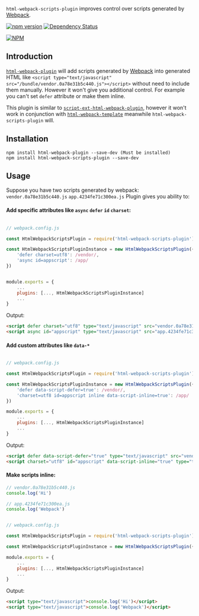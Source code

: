 `html-webpack-scripts-plugin` improves control over scripts generated by [Webpack](https://webpack.js.org/).

[![npm version](https://badge.fury.io/js/html-webpack-scripts-plugin.svg)](http://badge.fury.io/js/html-webpack-scripts-plugin) [![Dependency Status](https://david-dm.org/hypotenuse/html-webpack-scripts-plugin.svg)](https://david-dm.org/hypotenuse/html-webpack-scripts-plugin)

[![NPM](https://nodei.co/npm/html-webpack-scripts-plugin.png?downloads=true&downloadRank=true&stars=true)](https://nodei.co/npm/html-webpack-scripts-plugin/)

## Introduction
[`html-webpack-plugin`](https://www.npmjs.com/package/html-webpack-plugin) will add scripts generated by [Webpack](https://webpack.js.org/) into generated HTML like `<script type="text/javascript" src="/bundle/vendor.0a78e31b5c440.js"></script>`  without need to include them manually. However it won't give you additional control. For example you can't set `defer` attribute or make them inline.

This plugin is similar to [`script-ext-html-webpack-plugin`](https://www.npmjs.com/package/script-ext-html-webpack-plugin), however it won't work in conjunction with [`html-webpack-template`](https://www.npmjs.com/package/html-webpack-template) meanwhile `html-webpack-scripts-plugin` will.

## Installation
```shell
npm install html-webpack-plugin --save-dev (Must be installed)
npm install html-webpack-scripts-plugin --save-dev
```

Usage
----------------------

Suppose you have two scripts generated by webpack: 
`vendor.0a78e31b5c440.js` 
`app.4234fe71c300ea.js`
Plugin gives you ability to:

#### Add specific attributes like `async` `defer` `id` `charset`:
```js

// webpack.config.js

const HtmlWebpackScriptsPlugin = require('html-webpack-scripts-plugin')

const HtmlWebpackScriptsPluginInstance = new HtmlWebpackScriptsPlugin({
	'defer charset=utf8': /vendor/,
	'async id=appscript': /app/
})


module.exports = {
	...
	plugins: [..., HtmlWebpackScriptsPluginInstance]
	...
} 

```
Output:
```html
<script defer charset="utf8" type="text/javascript" src="vendor.0a78e31b5c440.js"></script>
<script async id="appscript" type="text/javascript" src="app.4234fe71c300ea.js"></script>
```

#### Add custom attributes like `data-*`
```js

// webpack.config.js

const HtmlWebpackScriptsPlugin = require('html-webpack-scripts-plugin')

const HtmlWebpackScriptsPluginInstance = new HtmlWebpackScriptsPlugin({
	'defer data-script-defer=true': /vendor/, 
	'charset=utf8 id=appscript inline data-script-inline=true': /app/
})

module.exports = {
	...
	plugins: [..., HtmlWebpackScriptsPluginInstance]
	...
}

```
Output:
```html
<script defer data-script-defer="true" type="text/javascript" src="vendor.0a78e31b5c440.js"></script>
<script charset="utf8" id="appscript" data-script-inline="true" type="text/javascript"> /* Content of app.4234fe71c300ea.js */ </script>
```

#### Make scripts inline:
```js
// vendor.0a78e31b5c440.js
console.log('Hi')

// app.4234fe71c300ea.js
console.log('Webpack')
```

```js

// webpack.config.js

const HtmlWebpackScriptsPlugin = require('html-webpack-scripts-plugin')

const HtmlWebpackScriptsPluginInstance = new HtmlWebpackScriptsPlugin({ inline: /vendor|app/ })

module.exports = {
	...
	plugins: [..., HtmlWebpackScriptsPluginInstance]
	...
}

```
Output:
```html
<script type="text/javascript">console.log('Hi')</script>
<script type="text/javascript">console.log('Webpack')</script>
```
